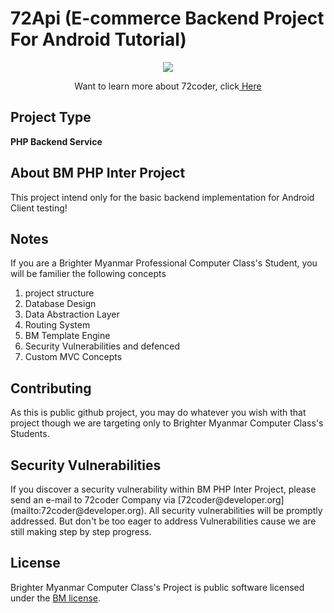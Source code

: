 # 72Api (E-commerce Backend Project For Android Tutorial)
<p align="center"><img src="http://72coder.org/assets/images/coder.png"></p>

<p align="center">Want to learn more about 72coder, click<a href="http://72coder.org/"> Here</a></p>

## Project Type
<p><strong>PHP Backend Service</strong></p>

## About BM PHP Inter Project
<p>This project intend only for the basic backend implementation for Android Client testing!</p>

## Notes
<p>If you are a Brighter Myanmar Professional Computer Class's Student, you will be familier the following concepts
<p>
 <ol>
     <li>project structure</li>
     <li>Database Design</li>
     <li>Data Abstraction Layer</li>
     <li>Routing System</li>
     <li>BM Template Engine</li>
     <li>Security Vulnerabilities and defenced</li>
     <li>Custom MVC Concepts</li>
</ol>

## Contributing

<p>As this is public github project, you may do whatever you wish with that project though we are targeting
only to Brighter Myanmar Computer Class's Students.</p>

## Security Vulnerabilities

<p>If you discover a security vulnerability within BM PHP Inter Project,
please send an e-mail to 72coder Company via [72coder@developer.org](mailto:72coder@developer.org).
All security vulnerabilities will be promptly addressed. But don't be too eager to address Vulnerabilities
cause we are still making step by step progress.

## License

Brighter Myanmar Computer Class's Project is public software licensed under the [BM license](https://opensource.org/licenses/BM).
